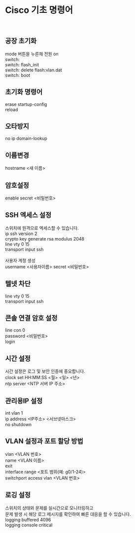 # Cisco 기초 명령어
<br>

## 공장 초기화
mode 버튼을 누른채 전원 on  
switch:  
switch: flash_init  
switch: delete flash:vlan.dat  
switch: boot  

## 초기화 명령어
erase startup-config  
reload  

## 오타방지
no ip domain-lookup

## 이름변경
hostname <새 이름>

## 암호설정
enable secret <비밀번호>

## SSH 엑세스 설정
스위치에 원격으로 엑세스할 수 있습니다.  
ip ssh version 2  
crypto key generate rsa modulus 2048  
line vty 0 15  
transport input ssh  
<br>
사용자 계정 생성
<br>
username <사용자이름> secret <비밀번호>

## 텔넷 차단
line vty 0 15  
transport input ssh  

## 콘솔 연결 암호 설정
line con 0  
password <비밀번호>  
login  


## 시간 설정
시간 설정은 로그 및 보안 인증에 중요합니다.  
clock set HH:MM:SS <월> <일> <년>  
ntp server <NTP 서버 IP 주소>  

## 관리용IP 설정
int vlan 1  
ip address <IP주소> <서브넷마스크>  
no shutdown

## VLAN 설정과 포트 할당 방법
vlan <VLAN 번호>  
name <VLAN 이름>  
exit  
interface range <포트 범위(예: g0/1-24)>  
switchport access vlan <VLAN 번호>  


## 로깅 설정
스위치의 상태와 문제를 실시간으로 모니터링하고  
문제 발생 시 해당 로그 메시지를 확인하여 빠른 대응을 할 수 있습니다.  
logging buffered 4096  
logging console critical



















